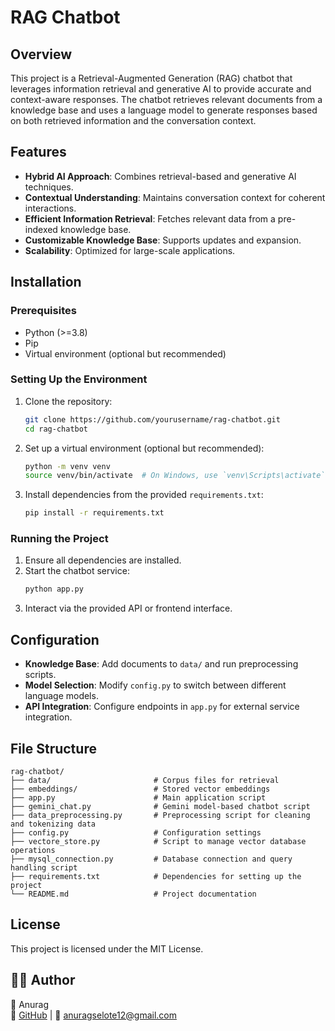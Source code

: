 # RAG Chatbot

## Overview
This project is a Retrieval-Augmented Generation (RAG) chatbot that leverages information retrieval and generative AI to provide accurate and context-aware responses. The chatbot retrieves relevant documents from a knowledge base and uses a language model to generate responses based on both retrieved information and the conversation context.

## Features
- **Hybrid AI Approach**: Combines retrieval-based and generative AI techniques.
- **Contextual Understanding**: Maintains conversation context for coherent interactions.
- **Efficient Information Retrieval**: Fetches relevant data from a pre-indexed knowledge base.
- **Customizable Knowledge Base**: Supports updates and expansion.
- **Scalability**: Optimized for large-scale applications.

## Installation
### Prerequisites
- Python (>=3.8)
- Pip
- Virtual environment (optional but recommended)

### Setting Up the Environment
1. Clone the repository:
   ```sh
   git clone https://github.com/yourusername/rag-chatbot.git
   cd rag-chatbot
   ```
2. Set up a virtual environment (optional but recommended):
   ```sh
   python -m venv venv
   source venv/bin/activate  # On Windows, use `venv\Scripts\activate`
   ```
3. Install dependencies from the provided `requirements.txt`:
   ```sh
   pip install -r requirements.txt
   ```

### Running the Project
1. Ensure all dependencies are installed.
2. Start the chatbot service:
   ```sh
   python app.py
   ```
3. Interact via the provided API or frontend interface.

## Configuration
- **Knowledge Base**: Add documents to `data/` and run preprocessing scripts.
- **Model Selection**: Modify `config.py` to switch between different language models.
- **API Integration**: Configure endpoints in `app.py` for external service integration.

## File Structure
```
rag-chatbot/
├── data/                       # Corpus files for retrieval
├── embeddings/                 # Stored vector embeddings
├── app.py                      # Main application script
├── gemini_chat.py              # Gemini model-based chatbot script
├── data_preprocessing.py       # Preprocessing script for cleaning and tokenizing data
├── config.py                   # Configuration settings
├── vectore_store.py            # Script to manage vector database operations
├── mysql_connection.py         # Database connection and query handling script
├── requirements.txt            # Dependencies for setting up the project
└── README.md                   # Project documentation
```

## License
This project is licensed under the MIT License.

## 👨‍💻 Author
👤 Anurag  
📌 [GitHub](https://github.com/anuragse2910) | 📧 [anuragselote12@gmail.com](mailto:anuragselote12@gmail.com)
